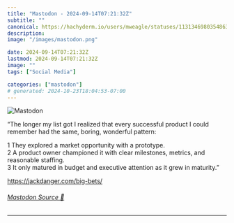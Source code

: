 ```yaml
---
title: "Mastodon - 2024-09-14T07:21:32Z"
subtitle: ""
canonical: https://hachyderm.io/users/mweagle/statuses/113134698035486323
description:
image: "/images/mastodon.png"

date: 2024-09-14T07:21:32Z
lastmod: 2024-09-14T07:21:32Z
image: ""
tags: ["Social Media"]

categories: ["mastodon"]
# generated: 2024-10-23T18:04:53-07:00
---
```

![Mastodon](/images/mastodon.png)

<p>“The longer my list got I realized that every successful product I could remember had the same, boring, wonderful pattern:</p><p>	1	They explored a market opportunity with a prototype.<br />	2	A product owner championed it with clear milestones, metrics, and reasonable staffing.<br />	3	It only matured in budget and executive attention as it grew in maturity.”</p><p><a href="https://jackdanger.com/big-bets/" target="_blank" rel="nofollow noopener noreferrer" translate="no"><span class="invisible">https://</span><span class="">jackdanger.com/big-bets/</span><span class="invisible"></span></a></p>


###### [Mastodon Source 🐘](https://hachyderm.io/@mweagle/113134698035486323)

___
